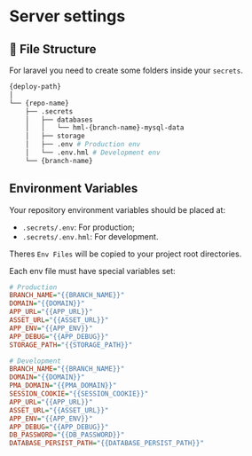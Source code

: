 # Server settings

## 📁 File Structure
For laravel you need to create some folders inside your `secrets`.
```bash
{deploy-path}
│
└── {repo-name}
    ├── .secrets
    │   ├── databases
    │   │   └── hml-{branch-name}-mysql-data
    │   ├── storage
    │   ├── .env # Production env
    │   └── .env.hml # Development env
    └── {branch-name}
```

## Environment Variables

Your repository environment variables should be placed at:
* `.secrets/.env`: For production;
* `.secrets/.env.hml`: For development.

Theres `Env Files` will be copied to your project root directories.

Each env file must have special variables set:
```ini
# Production
BRANCH_NAME="{{BRANCH_NAME}}"
DOMAIN="{{DOMAIN}}"
APP_URL="{{APP_URL}}"
ASSET_URL="{{ASSET_URL}}"
APP_ENV="{{APP_ENV}}"
APP_DEBUG="{{APP_DEBUG}}"
STORAGE_PATH="{{STORAGE_PATH}}"

# Development
BRANCH_NAME="{{BRANCH_NAME}}"
DOMAIN="{{DOMAIN}}"
PMA_DOMAIN="{{PMA_DOMAIN}}"
SESSION_COOKIE="{{SESSION_COOKIE}}"
APP_URL="{{APP_URL}}"
ASSET_URL="{{ASSET_URL}}"
APP_ENV="{{APP_ENV}}"
APP_DEBUG="{{APP_DEBUG}}"
DB_PASSWORD="{{DB_PASSWORD}}"
DATABASE_PERSIST_PATH="{{DATABASE_PERSIST_PATH}}"
```